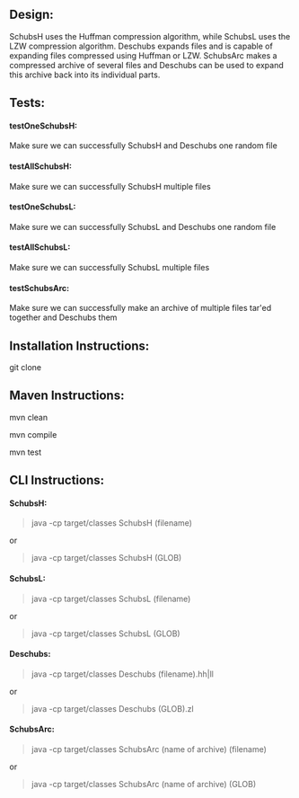 ## Design:
SchubsH uses the Huffman compression algorithm, while SchubsL uses the LZW compression algorithm. Deschubs expands files and is capable of expanding files compressed using Huffman or LZW. SchubsArc makes a compressed archive of several files and Deschubs can be used to expand this archive back into its individual parts.


## Tests:
#### testOneSchubsH:
Make sure we can successfully SchubsH and Deschubs one random file

#### testAllSchubsH:
Make sure we can successfully SchubsH multiple files

#### testOneSchubsL:
Make sure we can successfully SchubsL and Deschubs one random file

#### testAllSchubsL:
Make sure we can successfully SchubsL multiple files

#### testSchubsArc:
Make sure we can successfully make an archive of multiple files tar'ed together and Deschubs them


## Installation Instructions:
git clone


## Maven Instructions:
mvn clean

mvn compile

mvn test


## CLI Instructions:
#### SchubsH:
> java -cp target/classes SchubsH (filename)

or

> java -cp target/classes SchubsH (GLOB)


#### SchubsL:

> java -cp target/classes SchubsL (filename)

or

> java -cp target/classes SchubsL (GLOB)


#### Deschubs:

> java -cp target/classes Deschubs (filename).hh|ll

or

> java -cp target/classes Deschubs (GLOB).zl


#### SchubsArc:

> java -cp target/classes SchubsArc (name of archive) (filename)

or

> java -cp target/classes SchubsArc (name of archive) (GLOB)
